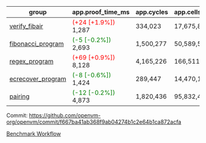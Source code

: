 | group | app.proof_time_ms | app.cycles | app.cells_used | leaf.proof_time_ms | leaf.cycles | leaf.cells_used |
| -- | -- | -- | -- | -- | -- | -- |
| [verify_fibair](https://github.com/openvm-org/openvm/blob/benchmark-results/benchmarks-pr/1583/verify_fibair-f667ba41ab368f9ab04274b1c2e64b1ca872acfa.md) |<span style='color: red'>(+24 [+1.9%])</span> 1,287 |  334,023 |  17,675,870 |- | - | - |
| [fibonacci_program](https://github.com/openvm-org/openvm/blob/benchmark-results/benchmarks-pr/1583/fibonacci-f667ba41ab368f9ab04274b1c2e64b1ca872acfa.md) |<span style='color: green'>(-5 [-0.2%])</span> 2,693 |  1,500,277 |  50,589,503 |- | - | - |
| [regex_program](https://github.com/openvm-org/openvm/blob/benchmark-results/benchmarks-pr/1583/regex-f667ba41ab368f9ab04274b1c2e64b1ca872acfa.md) |<span style='color: red'>(+69 [+0.9%])</span> 8,128 |  4,165,226 |  166,511,152 |- | - | - |
| [ecrecover_program](https://github.com/openvm-org/openvm/blob/benchmark-results/benchmarks-pr/1583/ecrecover-f667ba41ab368f9ab04274b1c2e64b1ca872acfa.md) |<span style='color: green'>(-8 [-0.6%])</span> 1,424 |  289,447 |  14,470,186 |- | - | - |
| [pairing](https://github.com/openvm-org/openvm/blob/benchmark-results/benchmarks-pr/1583/pairing-f667ba41ab368f9ab04274b1c2e64b1ca872acfa.md) |<span style='color: green'>(-12 [-0.2%])</span> 4,873 |  1,820,436 |  95,832,407 |- | - | - |


Commit: https://github.com/openvm-org/openvm/commit/f667ba41ab368f9ab04274b1c2e64b1ca872acfa

[Benchmark Workflow](https://github.com/openvm-org/openvm/actions/runs/14487002876)
